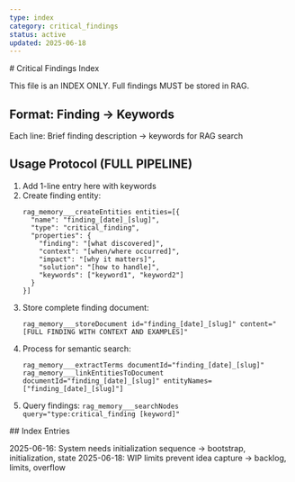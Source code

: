 ```yaml
---
type: index
category: critical_findings
status: active
updated: 2025-06-18
---
```

<never-edit-these-rules>
# Critical Findings Index

This file is an INDEX ONLY. Full findings MUST be stored in RAG.

## Format: Finding → Keywords
Each line: Brief finding description → keywords for RAG search

## Usage Protocol (FULL PIPELINE)
1. Add 1-line entry here with keywords
2. Create finding entity:
   ```
   rag_memory___createEntities entities=[{
     "name": "finding_[date]_[slug]",
     "type": "critical_finding",
     "properties": {
       "finding": "[what discovered]",
       "context": "[when/where occurred]",
       "impact": "[why it matters]",
       "solution": "[how to handle]",
       "keywords": ["keyword1", "keyword2"]
     }
   }]
   ```
3. Store complete finding document:
   ```
   rag_memory___storeDocument id="finding_[date]_[slug]" content="[FULL FINDING WITH CONTEXT AND EXAMPLES]"
   ```
4. Process for semantic search:
   ```
   rag_memory___extractTerms documentId="finding_[date]_[slug]"
   rag_memory___linkEntitiesToDocument documentId="finding_[date]_[slug]" entityNames=["finding_[date]_[slug]"]
   ```
5. Query findings: `rag_memory___searchNodes query="type:critical_finding [keyword]"`
</never-edit-these-rules>

<ai-input>
## Index Entries

2025-06-16: System needs initialization sequence → bootstrap, initialization, state
2025-06-18: WIP limits prevent idea capture → backlog, limits, overflow

</ai-input>